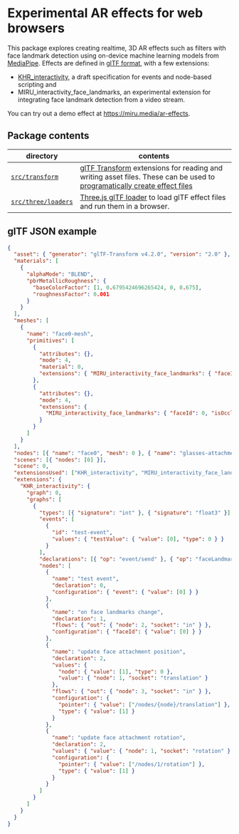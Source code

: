 # Experimental AR effects for web browsers

This package explores creating realtime, 3D AR effects such as filters with face landmark detection using on-device machine learning models from [MediaPipe](https://ai.google.dev/edge/mediapipe/solutions/guide). Effects are defined in [glTF format](https://www.khronos.org/gltf/), with a few extensions:

- [KHR_interactivity](https://github.com/KhronosGroup/glTF/blob/interactivity/extensions/2.0/Khronos/KHR_interactivity/Specification.adoc), a draft specification for events and node-based scripting and
- MIRU_interactivity_face_landmarks, an experimental extension for integrating face landmark detection from a video stream.

You can try out a demo effect at <https://miru.media/ar-effects>.

## Package contents

| directory                                  | contents                                                                                                                                                                                            |
| ------------------------------------------ | --------------------------------------------------------------------------------------------------------------------------------------------------------------------------------------------------- |
| [`src/transform`](./src/transform)         | [glTF Transform](https://gltf-transform.dev/) extensions for reading and writing asset files. These can be used to [programatically create effect files](../../docs/ar-effects-demo/sample-gltf.ts) |
| [`src/three/loaders`](./src/three/loaders) | [Three.js glTF loader](https://threejs.org/docs/#examples/en/loaders/GLTFLoader) to load glTF effect files and run them in a browser.                                                               |

## glTF JSON example

```json
{
  "asset": { "generator": "glTF-Transform v4.2.0", "version": "2.0" },
  "materials": [
    {
      "alphaMode": "BLEND",
      "pbrMetallicRoughness": {
        "baseColorFactor": [1, 0.6795424696265424, 0, 0.675],
        "roughnessFactor": 0.001
      }
    }
  ],
  "meshes": [
    {
      "name": "face0-mesh",
      "primitives": [
        {
          "attributes": {},
          "mode": 4,
          "material": 0,
          "extensions": { "MIRU_interactivity_face_landmarks": { "faceId": 0 } }
        },
        {
          "attributes": {},
          "mode": 4,
          "extensions": {
            "MIRU_interactivity_face_landmarks": { "faceId": 0, "isOccluder": true }
          }
        }
      ]
    }
  ],
  "nodes": [{ "name": "face0", "mesh": 0 }, { "name": "glasses-attachment" }],
  "scenes": [{ "nodes": [0] }],
  "scene": 0,
  "extensionsUsed": ["KHR_interactivity", "MIRU_interactivity_face_landmarks"],
  "extensions": {
    "KHR_interactivity": {
      "graph": 0,
      "graphs": [
        {
          "types": [{ "signature": "int" }, { "signature": "float3" }],
          "events": [
            {
              "id": "test-event",
              "values": { "testValue": { "value": [0], "type": 0 } }
            }
          ],
          "declarations": [{ "op": "event/send" }, { "op": "faceLandmarks/change" }, { "op": "pointer/set" }],
          "nodes": [
            {
              "name": "test event",
              "declaration": 0,
              "configuration": { "event": { "value": [0] } }
            },
            {
              "name": "on face landmarks change",
              "declaration": 1,
              "flows": { "out": { "node": 2, "socket": "in" } },
              "configuration": { "faceId": { "value": [0] } }
            },
            {
              "name": "update face attachment position",
              "declaration": 2,
              "values": {
                "node": { "value": [1], "type": 0 },
                "value": { "node": 1, "socket": "translation" }
              },
              "flows": { "out": { "node": 3, "socket": "in" } },
              "configuration": {
                "pointer": { "value": ["/nodes/{node}/translation"] },
                "type": { "value": [1] }
              }
            },
            {
              "name": "update face attachment rotation",
              "declaration": 2,
              "values": { "value": { "node": 1, "socket": "rotation" } },
              "configuration": {
                "pointer": { "value": ["/nodes/1/rotation"] },
                "type": { "value": [1] }
              }
            }
          ]
        }
      ]
    }
  }
}
```
